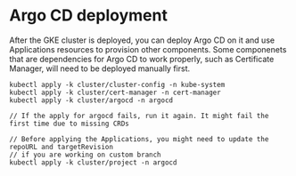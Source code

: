 # Argo CD deployment

After the GKE cluster is deployed, you can deploy Argo CD on it and use Applications resources to provision other
components. Some componenets that are dependencies for Argo CD to work properly, such as Certificate Manager, will
need to be deployed manually first.

```
kubectl apply -k cluster/cluster-config -n kube-system
kubectl apply -k cluster/cert-manager -n cert-manager
kubectl apply -k cluster/argocd -n argocd

// If the apply for argocd fails, run it again. It might fail the first time due to missing CRDs

// Before applying the Applications, you might need to update the repoURL and targetRevision
// if you are working on custom branch
kubectl apply -k cluster/project -n argocd
```
